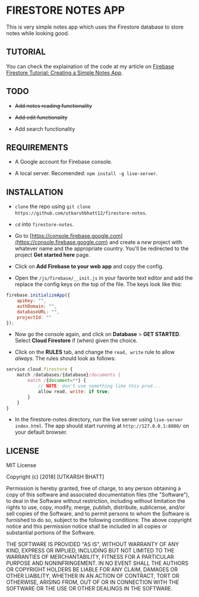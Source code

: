 # FIRESTORE NOTES APP

This is very simple notes app which uses the Firestore database to store notes while looking good.

## TUTORIAL

You can check the explaination of the code at my article on [Firebase Firestore Tutorial: Creating a Simple Notes App](https://bigcodenerd.org/firebase-firestore-notes-app-example/).

## TODO

- ~~Add notes reading functionality~~

- ~~Add edit functionality~~

- Add search functionality

## REQUIREMENTS

- A Google account for Firebase console.

- A local server. Recomended: `npm install -g live-server`.

## INSTALLATION

- `clone` the repo using `git clone https://github.com/utkarshbhatt12/firestore-notes`.

- `cd` into `firestore-notes`.

- Go to [https://console.firebase.google.com](https://console.firebase.google.com) and create a *new* project with whatever name and the appropriate country. You'll be redirected to the project **Get started here** page.

- Click on **Add Firebase to your web app** and copy the config.

- Open the `/js/firebase/__init.js` in your favorite text editor and add the replace the config keys on the top of the file. The keys look like this:

``` javascript
firebase.initializeApp({
    apiKey: "",
    authDomain: "",
    databaseURL: "",
    projectId: ""
});
```

- Now go the console again, and click on **Database** > **GET STARTED**. Select **Cloud Firestore** if (when) given the choice.

- Click on the **RULES** tab, and change the `read, write` rule to allow *always*. The rules should look as follows:

``` javascript
service cloud.firestore {
    match /databases/{database}/documents {
        match /{document=**} {
            // NOTE: don't use something like this prod...
            allow read, write: if true;
        }
    }
}
```

- In the firestore-notes directory, run the live server using `live-server index.html`. The app should start running at `http://127.0.0.1:8080/` on your default browser.

## LICENSE

MIT License

Copyright (c) \[2018\] \[UTKARSH BHATT\]

Permission is hereby granted, free of charge, to any person obtaining a copy
of this software and associated documentation files (the "Software"), to deal
in the Software without restriction, including without limitation the rights
to use, copy, modify, merge, publish, distribute, sublicense, and/or sell
copies of the Software, and to permit persons to whom the Software is
furnished to do so, subject to the following conditions:
The above copyright notice and this permission notice shall be included in all
copies or substantial portions of the Software.

THE SOFTWARE IS PROVIDED "AS IS", WITHOUT WARRANTY OF ANY KIND, EXPRESS OR
IMPLIED, INCLUDING BUT NOT LIMITED TO THE WARRANTIES OF MERCHANTABILITY,
FITNESS FOR A PARTICULAR PURPOSE AND NONINFRINGEMENT. IN NO EVENT SHALL THE
AUTHORS OR COPYRIGHT HOLDERS BE LIABLE FOR ANY CLAIM, DAMAGES OR OTHER
LIABILITY, WHETHER IN AN ACTION OF CONTRACT, TORT OR OTHERWISE, ARISING FROM,
OUT OF OR IN CONNECTION WITH THE SOFTWARE OR THE USE OR OTHER DEALINGS IN THE
SOFTWARE.
